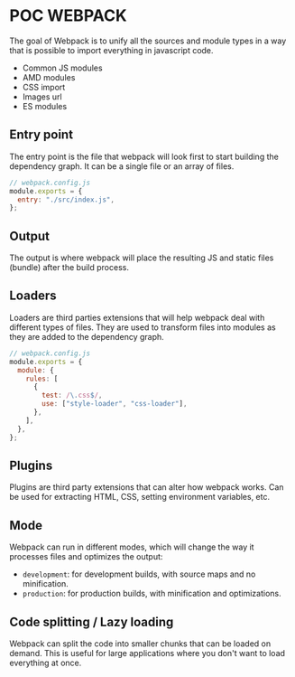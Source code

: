 # POC WEBPACK

The goal of Webpack is to unify all the sources and module types in a way that is possible to import everything in javascript code.

- Common JS modules
- AMD modules
- CSS import
- Images url
- ES modules

## Entry point

The entry point is the file that webpack will look first to start building the dependency graph. It can be a single file or an array of files.

```javascript
// webpack.config.js
module.exports = {
  entry: "./src/index.js",
};
```

## Output

The output is where webpack will place the resulting JS and static files (bundle) after the build process.

## Loaders

Loaders are third parties extensions that will help webpack deal with different types of files. They are used to transform files into modules as they are added to the dependency graph.

```javascript
// webpack.config.js
module.exports = {
  module: {
    rules: [
      {
        test: /\.css$/,
        use: ["style-loader", "css-loader"],
      },
    ],
  },
};
```

## Plugins

Plugins are third party extensions that can alter how webpack works. Can be used for extracting HTML, CSS, setting environment variables, etc.

## Mode

Webpack can run in different modes, which will change the way it processes files and optimizes the output:

- `development`: for development builds, with source maps and no minification.
- `production`: for production builds, with minification and optimizations.

## Code splitting / Lazy loading

Webpack can split the code into smaller chunks that can be loaded on demand. This is useful for large applications where you don't want to load everything at once.
